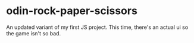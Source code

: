 # odin-rock-paper-scissors
An updated variant of my first JS project. This time, there's an actual ui so the game isn't so bad. 